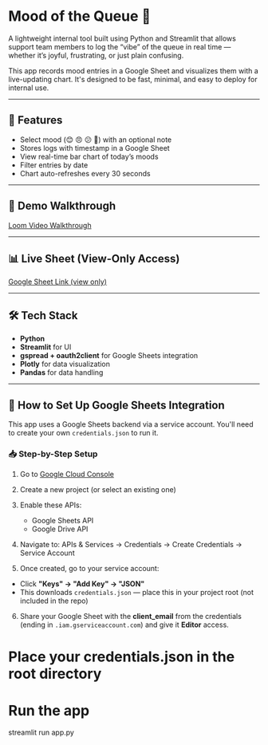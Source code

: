 # Mood of the Queue 🧠

A lightweight internal tool built using Python and Streamlit that allows support team members to log the “vibe” of the queue in real time — whether it’s joyful, frustrating, or just plain confusing.

This app records mood entries in a Google Sheet and visualizes them with a live-updating chart. It's designed to be fast, minimal, and easy to deploy for internal use.

---

## 🚀 Features

- Select mood (😊 😠 😕 🎉) with an optional note
- Stores logs with timestamp in a Google Sheet
- View real-time bar chart of today’s moods
- Filter entries by date
- Chart auto-refreshes every 30 seconds

---

## 📸 Demo Walkthrough

[Loom Video Walkthrough](https://your-loom-link-here.com)

---

## 📊 Live Sheet (View-Only Access)

[Google Sheet Link (view only)](https://your-google-sheet-view-link.com)

---

## 🛠️ Tech Stack

- **Python**
- **Streamlit** for UI
- **gspread + oauth2client** for Google Sheets integration
- **Plotly** for data visualization
- **Pandas** for data handling

---

## 🔐 How to Set Up Google Sheets Integration

This app uses a Google Sheets backend via a service account. You'll need to create your own `credentials.json` to run it.

### 📥 Step-by-Step Setup

1. Go to [Google Cloud Console](https://console.cloud.google.com/)
2. Create a new project (or select an existing one)
3. Enable these APIs:
   - Google Sheets API
   - Google Drive API
4. Navigate to: APIs & Services → Credentials → Create Credentials → Service Account

5. Once created, go to your service account:

- Click **"Keys" → "Add Key" → "JSON"**
- This downloads `credentials.json` — place this in your project root (not included in the repo)

6. Share your Google Sheet with the **client_email** from the credentials (ending in `.iam.gserviceaccount.com`) and give it **Editor** access.

# Place your credentials.json in the root directory

# Run the app

streamlit run app.py
